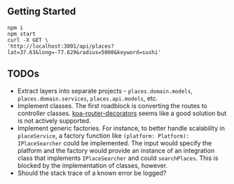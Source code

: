 
## Getting Started

    npm i
    npm start
    curl -X GET \
    'http://localhost:3001/api/places?lat=37.63&long=-77.629&radius=5000&keyword=sushi'


## TODOs

- Extract layers into separate projects - `places.domain.models`, `places.domain.services`, `places.api.models`, etc.
- Implement classes. The first roadblock is converting the routes to controller classes. [koa-router-decorators](https://github.com/xmlking/koa-router-decorators) seems like a good solution but is not actively supported.
- Implement generic factories. For instance, to better handle scalability in `placeService`, a factory function like `(platform: Platform): IPlaceSearcher` could be implemented. The input would specify the platform and the factory would provide an instance of an integration class that implements `IPlaceSearcher` and could `searchPlaces`. This is blocked by the implementation of classes, however.
- Should the stack trace of a known error be logged?